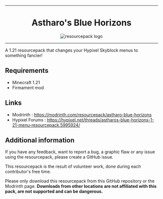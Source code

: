 <div align="center">
<hr>

# Astharo's Blue Horizons

![resourcepack logo](./pack.png)

<hr>
</div>

A 1.21 resourcepack that changes your Hypixel Skyblock menus to something fancier!

## Requirements

- Minecraft 1.21
- Firmament mod

## Links
- Modrinth : https://modrinth.com/resourcepack/astharo-blue-horizons
- Hypixel Forums : https://hypixel.net/threads/astharos-blue-horizons-1-21-menu-resourcepack.5995924/


## Additional information

If you have any feedback, want to report a bug, a graphic flaw or any issue using the resourcepack, please create a GitHub issue.

This resourcepack is the result of volunteer work, done during each contributor's free time.

Please only download this resourcepack from this GitHub repository or the Modrinth page. **Downloads from other locations are not affiliated with this pack, are not supported and can be dangerous.**
